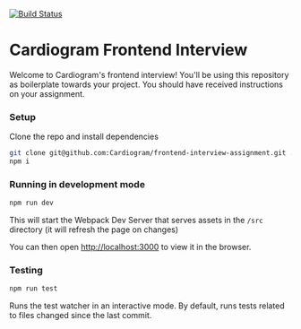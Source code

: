 [![Build Status](https://travis-ci.com/Cardiogram/frontend-interview-project.svg?branch=master)](https://travis-ci.com/Cardiogram/frontend-interview-project)

# Cardiogram Frontend Interview

Welcome to Cardiogram's frontend interview! You'll be using this repository as boilerplate towards your project. You should have received instructions on your assignment.

### Setup

Clone the repo and install dependencies

```bash
git clone git@github.com:Cardiogram/frontend-interview-assignment.git .
npm i
```

### Running in development mode

```bash
npm run dev
```

This will start the Webpack Dev Server that serves assets in the `/src` directory (it will refresh the page on changes)

You can then open [http://localhost:3000](http://localhost:3000) to view it in the browser.

### Testing

```bash
npm run test
```

Runs the test watcher in an interactive mode.
By default, runs tests related to files changed since the last commit.
